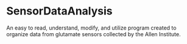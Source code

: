 # SensorDataAnalysis
An easy to read, understand, modify, and utilize program created to organize data from glutamate sensors collected by the Allen Institute.
